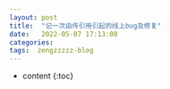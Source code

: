 ```yaml
---
layout: post
title:  "记一次由传引用引起的线上bug及修复"
date:   2022-05-07 17:13:00
categories: 
tags:  zengzzzzz-blog
---
```


* content
{:toc}

  
&nbsp;
